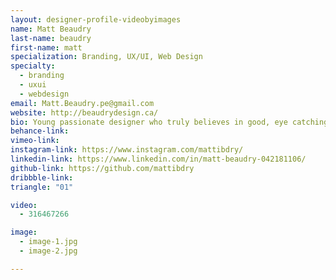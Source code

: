 ```yaml
---
layout: designer-profile-videobyimages
name: Matt Beaudry
last-name: beaudry
first-name: matt
specialization: Branding, UX/UI, Web Design
specialty:
  - branding
  - uxui
  - webdesign
email: Matt.Beaudry.pe@gmail.com
website: http://beaudrydesign.ca/
bio: Young passionate designer who truly believes in good, eye catching design. Let's sit down. Let me buy you a coffee!
behance-link:
vimeo-link:
instagram-link: https://www.instagram.com/mattibdry/
linkedin-link: https://www.linkedin.com/in/matt-beaudry-042181106/
github-link: https://github.com/mattibdry
dribbble-link:
triangle: "01"

video:
  - 316467266

image:
  - image-1.jpg
  - image-2.jpg

---
```

